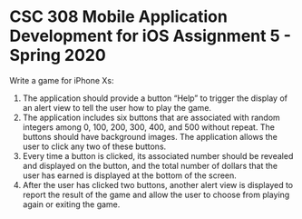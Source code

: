 # CSC 308 Mobile Application Development for iOS Assignment 5 - Spring 2020
Write a game for iPhone Xs:
1. The application should provide a button “Help” to trigger the display of an alert view to
tell the user how to play the game.
2. The application includes six buttons that are associated with random integers among 0,
100, 200, 300, 400, and 500 without repeat. The buttons should have background images.
The application allows the user to click any two of these buttons.
3. Every time a button is clicked, its associated number should be revealed and displayed on
the button, and the total number of dollars that the user has earned is displayed at the
bottom of the screen.
4. After the user has clicked two buttons, another alert view is displayed to report the result
of the game and allow the user to choose from playing again or exiting the game.

